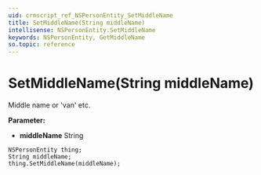 ```yaml
---
uid: crmscript_ref_NSPersonEntity_SetMiddleName
title: SetMiddleName(String middleName)
intellisense: NSPersonEntity.SetMiddleName
keywords: NSPersonEntity, GetMiddleName
so.topic: reference
---
```


# SetMiddleName(String middleName)

Middle name or 'van' etc.

**Parameter:** 
* **middleName** String

```crmscript
NSPersonEntity thing;
String middleName;
thing.SetMiddleName(middleName);
```

